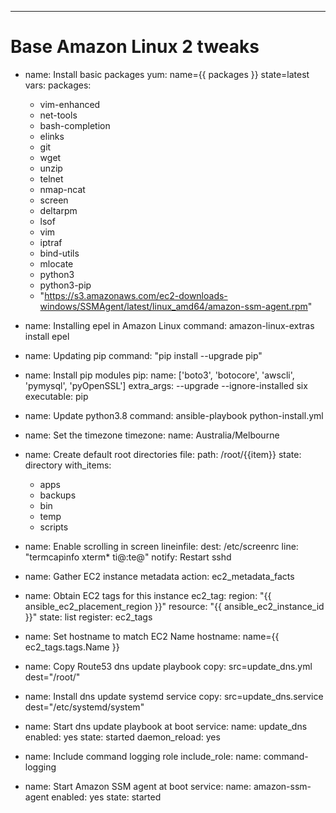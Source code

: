 ---
# Base Amazon Linux 2 tweaks

- name: Install basic packages
  yum: name={{ packages }} state=latest
  vars:
    packages:
    - vim-enhanced
    - net-tools
    - bash-completion
    - elinks
    - git
    - wget
    - unzip
    - telnet
    - nmap-ncat
    - screen
    - deltarpm
    - lsof
    - vim
    - iptraf
    - bind-utils
    - mlocate
    - python3
    - python3-pip
    - "https://s3.amazonaws.com/ec2-downloads-windows/SSMAgent/latest/linux_amd64/amazon-ssm-agent.rpm"

- name: Installing epel in Amazon Linux
  command: amazon-linux-extras install epel

- name: Updating pip
  command: "pip install --upgrade pip"

- name: Install pip modules
  pip:
    name: ['boto3', 'botocore', 'awscli', 'pymysql', 'pyOpenSSL']
    extra_args: --upgrade --ignore-installed six
    executable: pip
    
- name: Update python3.8
  command: ansible-playbook python-install.yml


- name: Set the timezone
  timezone:
    name: Australia/Melbourne


- name: Create default root directories
  file:
    path: /root/{{item}}
    state: directory
  with_items:
    - apps
    - backups
    - bin
    - temp
    - scripts

- name: Enable scrolling in screen
  lineinfile:
    dest: /etc/screenrc
    line: "termcapinfo xterm* ti@:te@"
  notify: Restart sshd

- name: Gather EC2 instance metadata
  action: ec2_metadata_facts

- name: Obtain EC2 tags for this instance
  ec2_tag:
    region: "{{ ansible_ec2_placement_region }}"
    resource: "{{ ansible_ec2_instance_id }}"
    state: list
  register: ec2_tags

- name: Set hostname to match EC2 Name
  hostname: name={{ ec2_tags.tags.Name }}

- name: Copy Route53 dns update playbook
  copy: src=update_dns.yml dest="/root/"

- name: Install dns update systemd service
  copy: src=update_dns.service dest="/etc/systemd/system"

- name: Start dns update playbook at boot
  service:
    name: update_dns
    enabled: yes
    state: started
    daemon_reload: yes

- name: Include command logging role
  include_role:
    name: command-logging

- name: Start Amazon SSM agent at boot
  service:
    name: amazon-ssm-agent
    enabled: yes
    state: started

